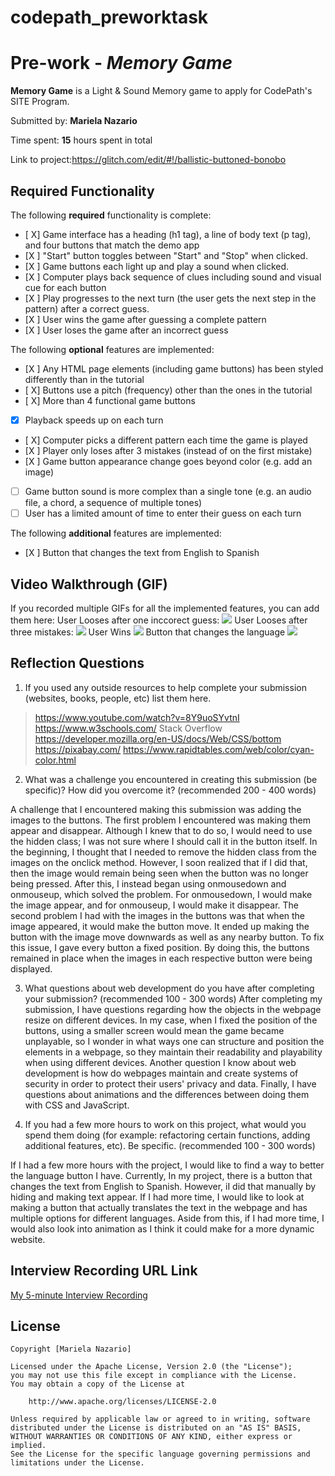 # codepath_preworktask
# Pre-work - *Memory Game*

**Memory Game** is a Light & Sound Memory game to apply for CodePath's SITE Program. 

Submitted by: **Mariela Nazario**

Time spent: **15** hours spent in total

Link to project:https://glitch.com/edit/#!/ballistic-buttoned-bonobo


## Required Functionality

The following **required** functionality is complete:

* [ X] Game interface has a heading (h1 tag), a line of body text (p tag), and four buttons that match the demo app
* [X ] "Start" button toggles between "Start" and "Stop" when clicked. 
* [X ] Game buttons each light up and play a sound when clicked. 
* [X ] Computer plays back sequence of clues including sound and visual cue for each button
* [X ] Play progresses to the next turn (the user gets the next step in the pattern) after a correct guess. 
* [X ] User wins the game after guessing a complete pattern
* [X ] User loses the game after an incorrect guess

The following **optional** features are implemented:

* [X ] Any HTML page elements (including game buttons) has been styled differently than in the tutorial
* [ X] Buttons use a pitch (frequency) other than the ones in the tutorial
* [ X] More than 4 functional game buttons
* [X] Playback speeds up on each turn
* [ X] Computer picks a different pattern each time the game is played
* [X ] Player only loses after 3 mistakes (instead of on the first mistake)
* [X ] Game button appearance change goes beyond color (e.g. add an image)
* [ ] Game button sound is more complex than a single tone (e.g. an audio file, a chord, a sequence of multiple tones)
* [ ] User has a limited amount of time to enter their guess on each turn

The following **additional** features are implemented:

- [X ] Button that changes the text from English to Spanish

## Video Walkthrough (GIF)

If you recorded multiple GIFs for all the implemented features, you can add them here:
User Looses after one inccorect guess:
![](http://g.recordit.co/mFdDFfdUs6.gif)
User Looses after three mistakes:
![](http://g.recordit.co/YPMqN2SEEE.gif)
User Wins
![](http://g.recordit.co/a4Cq28fzWW.gif)
Button that changes the language 
![](http://http://g.recordit.co/QvvjDTWr0R.gif)


## Reflection Questions
1. If you used any outside resources to help complete your submission (websites, books, people, etc) list them here. 
  >  https://www.youtube.com/watch?v=8Y9uoSYvtnI
  > https://www.w3schools.com/
  > Stack Overflow
> https://developer.mozilla.org/en-US/docs/Web/CSS/bottom
> https://pixabay.com/
> https://www.rapidtables.com/web/color/cyan-color.html

2. What was a challenge you encountered in creating this submission (be specific)? How did you overcome it? (recommended 200 - 400 words) 

A challenge that I encountered making this submission was adding the images to the buttons. The first problem I encountered was making them appear and disappear. Although I knew that to do so, I would need to use the hidden class; I was not sure where I should call it in the button itself. In the beginning, I thought that I needed to remove the hidden class from the images on the onclick method. However, I soon realized that if I did that, then the image would remain being seen when the button was no longer being pressed. After this, I instead began using onmousedown and onmouseup, which solved the problem. For onmousedown, I would make the image appear, and for onmouseup, I would make it disappear. The second problem I had with the images in the buttons was that when the image appeared, it would make the button move. It ended up making the button with the image move downwards as well as any nearby button. To fix this issue, I gave every button a fixed position. By doing this, the buttons remained in place when the images in each respective button were being displayed.

3. What questions about web development do you have after completing your submission? (recommended 100 - 300 words) 
    After completing my submission, I have questions regarding how the objects in the webpage resize on different devices. In my case, when I fixed the position of the buttons, using a smaller screen would mean the game became unplayable, so I wonder in what ways one can structure and position the elements in a webpage, so they maintain their readability and playability when using different devices. Another question I know about web development is how do webpages maintain and create systems of security in order to protect their users' privacy and data. Finally, I have questions about animations and the differences between doing them with CSS and JavaScript.

4. If you had a few more hours to work on this project, what would you spend them doing (for example: refactoring certain functions, adding additional features, etc). Be specific. (recommended 100 - 300 words) 

If I had a few more hours with the project, I would like to find a way to better the language button I have. Currently, In my project, there is a button that changes the text from English to Spanish. However, iI did that manually by hiding and making text appear. If I had more time, I would like to look at making a button that actually translates the text in the webpage and has multiple options for different languages. Aside from this, if I had more time, I would also look into animation as I think it could make for a more dynamic website. 



## Interview Recording URL Link

[My 5-minute Interview Recording](your-link-here)


## License

    Copyright [Mariela Nazario]

    Licensed under the Apache License, Version 2.0 (the "License");
    you may not use this file except in compliance with the License.
    You may obtain a copy of the License at

        http://www.apache.org/licenses/LICENSE-2.0

    Unless required by applicable law or agreed to in writing, software
    distributed under the License is distributed on an "AS IS" BASIS,
    WITHOUT WARRANTIES OR CONDITIONS OF ANY KIND, either express or implied.
    See the License for the specific language governing permissions and
    limitations under the License.
